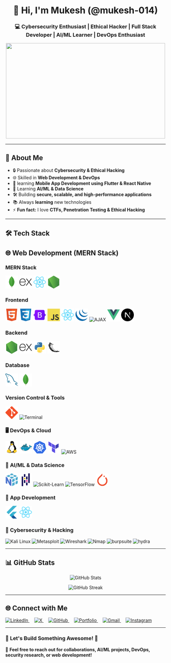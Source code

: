 <h1 align="center">👋 Hi, I'm Mukesh (@mukesh-014) </h1>
<h3 align="center">💻 Cybersecurity Enthusiast | Ethical Hacker | Full Stack Developer | AI/ML Learner | DevOps Enthusiast</h3>

<p align="center">
  <img src="https://media.giphy.com/media/qgQUggAC3Pfv687qPC/giphy.gif" width="500" height="300"/>
</p>

---

## 🚀 About Me  
- 🔒 Passionate about **Cybersecurity & Ethical Hacking**  
- 🌐 Skilled in **Web Development & DevOps**
- 📱 learning **Mobile App Development using Flutter & React Native**  
- 🤖 Learning **AI/ML & Data Science**  
- 🛠️ Building **secure, scalable, and high-performance applications**  
- 📚 Always **learning** new technologies  
- ⚡ **Fun fact:** I love **CTFs, Penetration Testing & Ethical Hacking**  

---

## 🛠️ Tech Stack  

<!-- Web Development (MERN Stack) Section -->
<h2>🌐 Web Development (MERN Stack)</h2>

<h3>MERN Stack</h3>
<p align="left">
  <img src="https://raw.githubusercontent.com/devicons/devicon/master/icons/mongodb/mongodb-original.svg" alt="MongoDB" width="40" height="40"/>
  <img src="https://raw.githubusercontent.com/devicons/devicon/master/icons/express/express-original.svg" alt="Express.js" width="40" height="40"/>
  <img src="https://raw.githubusercontent.com/devicons/devicon/master/icons/react/react-original.svg" alt="React.js" width="40" height="40"/>
  <img src="https://raw.githubusercontent.com/devicons/devicon/master/icons/nodejs/nodejs-original.svg" alt="Node.js" width="40" height="40"/>
</p>

<h3>Frontend</h3>
<p align="left">
  <img src="https://raw.githubusercontent.com/devicons/devicon/master/icons/html5/html5-original.svg" alt="HTML5" width="40" height="40"/>
  <img src="https://raw.githubusercontent.com/devicons/devicon/master/icons/css3/css3-original.svg" alt="CSS3" width="40" height="40"/>
  <img src="https://raw.githubusercontent.com/devicons/devicon/master/icons/bootstrap/bootstrap-original.svg" alt="Bootstrap" width="40" height="40"/>
  <img src="https://raw.githubusercontent.com/devicons/devicon/master/icons/javascript/javascript-original.svg" alt="JavaScript" width="40" height="40"/>
  <img src="https://raw.githubusercontent.com/devicons/devicon/master/icons/react/react-original.svg" alt="React" width="40" height="40"/>
  <img src="https://raw.githubusercontent.com/devicons/devicon/master/icons/jquery/jquery-original.svg" alt="jQuery" width="40" height="40"/>
  <img src="https://cdn.jsdelivr.net/gh/devicons/devicon/icons/axios/axios-plain.svg" alt="AJAX" width="40" height="40"/>
  <img src="https://raw.githubusercontent.com/devicons/devicon/master/icons/vuejs/vuejs-original.svg" alt="VueJS" width="40" height="40"/>  
  <img src="https://raw.githubusercontent.com/devicons/devicon/master/icons/nextjs/nextjs-original.svg" alt="NextJS" width="40" height="40"/>  
</p>

<h3>Backend</h3>
<p align="left">
  <img src="https://raw.githubusercontent.com/devicons/devicon/master/icons/nodejs/nodejs-original.svg" alt="Node.js" width="40" height="40"/>
  <img src="https://raw.githubusercontent.com/devicons/devicon/master/icons/express/express-original.svg" alt="Express.js" width="40" height="40"/>
  <img src="https://raw.githubusercontent.com/devicons/devicon/master/icons/python/python-original.svg" alt="Python" width="40" height="40"/>  
  <img src="https://raw.githubusercontent.com/devicons/devicon/master/icons/flask/flask-original.svg" alt="Flask" width="40" height="40"/>  
</p>

<h3>Database</h3>
<p align="left">
  <img src="https://raw.githubusercontent.com/devicons/devicon/master/icons/mysql/mysql-original.svg" alt="SQL" width="40" height="40"/>
  <img src="https://raw.githubusercontent.com/devicons/devicon/master/icons/mongodb/mongodb-original.svg" alt="MongoDB" width="40" height="40"/>
</p>

<h3>Version Control & Tools</h3>
<p align="left">
  <img src="https://raw.githubusercontent.com/devicons/devicon/master/icons/git/git-original.svg" alt="Git" width="40" height="40"/>
  <img src="https://raw.githubusercontent.com/devicons/devicon/master/icons/terminal/terminal-original.svg" alt="Terminal" width="40" height="40"/>
</p>

### 🖥️ **DevOps & Cloud**  
<p align="left">
  <img src="https://raw.githubusercontent.com/devicons/devicon/master/icons/linux/linux-original.svg" alt="Linux" width="40" height="40"/>  
  <img src="https://raw.githubusercontent.com/devicons/devicon/master/icons/docker/docker-original.svg" alt="Docker" width="40" height="40"/>  
  <img src="https://raw.githubusercontent.com/devicons/devicon/master/icons/kubernetes/kubernetes-plain.svg" alt="Kubernetes" width="40" height="40"/>  
  <img src="https://raw.githubusercontent.com/devicons/devicon/master/icons/terraform/terraform-original.svg" alt="Terraform" width="40" height="40"/>  
  <img src="https://upload.wikimedia.org/wikipedia/commons/9/93/Amazon_Web_Services_Logo.svg" alt="AWS" width="40" height="40"/>  
</p>

### 🤖 **AI/ML & Data Science**  
<p align="left">
  <img src="https://raw.githubusercontent.com/devicons/devicon/master/icons/numpy/numpy-original.svg" alt="NumPy" width="40" height="40"/>  
  <img src="https://raw.githubusercontent.com/devicons/devicon/master/icons/pandas/pandas-original.svg" alt="Pandas" width="40" height="40"/>  
  <img src="https://upload.wikimedia.org/wikipedia/commons/0/05/Scikit_learn_logo_small.svg" alt="Scikit-Learn" width="40" height="40"/>  
  <img src="https://www.vectorlogo.zone/logos/tensorflow/tensorflow-icon.svg" alt="TensorFlow" width="40" height="40"/>  
  <img src="https://raw.githubusercontent.com/devicons/devicon/master/icons/pytorch/pytorch-original.svg" alt="PyTorch" width="40" height="40"/>  
</p>

### 📱 **App Development**

<p align="left">
  <img src="https://raw.githubusercontent.com/devicons/devicon/master/icons/flutter/flutter-original.svg" alt="Flutter" width="40" height="40"/>  
  <img src="https://raw.githubusercontent.com/devicons/devicon/master/icons/react/react-original.svg" alt="React Native" width="40" height="40"/>  
</p>

### 🔐 **Cybersecurity & Hacking**  
<p align="left">
  <img src="https://www.kali.org/tools/eyewitness/images/eyewitness-logo.svg" alt="Kali Linux" width="40" height="40"/>  
  <img src="https://www.kali.org/tools/metasploit-framework/images/metasploit-framework-logo.svg" alt="Metasploit" width="40" height="40"/>  
  <img src="https://www.kali.org/tools/wireshark/images/wireshark-logo.svg" alt="Wireshark" width="40" height="40"/>  
  <img src="https://www.kali.org/tools/nmap/images/nmap-logo.svg" alt="Nmap" width="40" height="40"/> 
  <img src="https://www.kali.org/tools/burpsuite/images/burpsuite-logo.svg" alt="burpsuite" width="40" height="40"/>
  <img src="https://www.kali.org/tools/hydra/images/hydra-logo.svg" alt="hydra" width="40" height="40"/>
</p>

---

## 📊 GitHub Stats  
<p align="center">
  <img src="https://github-readme-stats.vercel.app/api?username=mukesh-m14&show_icons=true&theme=dark" alt="GitHub Stats" />
</p>
<p align="center">
  <img src="https://github-readme-streak-stats.herokuapp.com/?user=mukesh-m14&theme=dark" alt="GitHub Streak" />
</p>

---
<h2>🌐 Connect with Me</h2>
<p>
  <a href="https://linkedin.com/in/mukesh-kumar-m" target="_blank" style="margin-right: 15px;">
    <img src="https://cdn.jsdelivr.net/gh/devicons/devicon/icons/linkedin/linkedin-original.svg" width="40" height="40" alt="LinkedIn"/>
  </a>

  <a href="https://x.com/Mukesh_014" target="_blank" style="margin-right: 15px;">
    <img src="https://cdn.jsdelivr.net/gh/devicons/devicon/icons/twitter/twitter-original.svg" width="40" height="40" alt="X"/>
  </a>

  <a href="https://github.com/mukesh-014" target="_blank" style="margin-right: 15px;">
    <img src="https://cdn.jsdelivr.net/gh/devicons/devicon/icons/github/github-original.svg" width="40" height="40" alt="GitHub"/>
  </a>

  <a href="https://yourportfolio.com" target="_blank" style="margin-right: 15px;">
    <img src="https://www.vectorlogo.zone/logos/firefox/firefox-icon.svg" width="40" height="40" alt="Portfolio"/>
  </a>

  <a href="mailto:your.email@example.com" target="_blank" style="margin-right: 15px;">
    <img src="https://ssl.gstatic.com/ui/v1/icons/mail/rfr/gmail.ico" width="40" height="40" alt="Gmail"/>
  </a>

  <a href="https://instagram.com/official_mukesh_14" target="_blank">
    <img src="https://upload.wikimedia.org/wikipedia/commons/thumb/a/a5/Instagram_icon.png/1024px-Instagram_icon.png" width="40" height="40" alt="Instagram"/>
  </a>
</p>

---

### 🎯 **Let's Build Something Awesome!** 🚀  
💬 **Feel free to reach out for collaborations, AI/ML projects, DevOps, security research, or web development!**